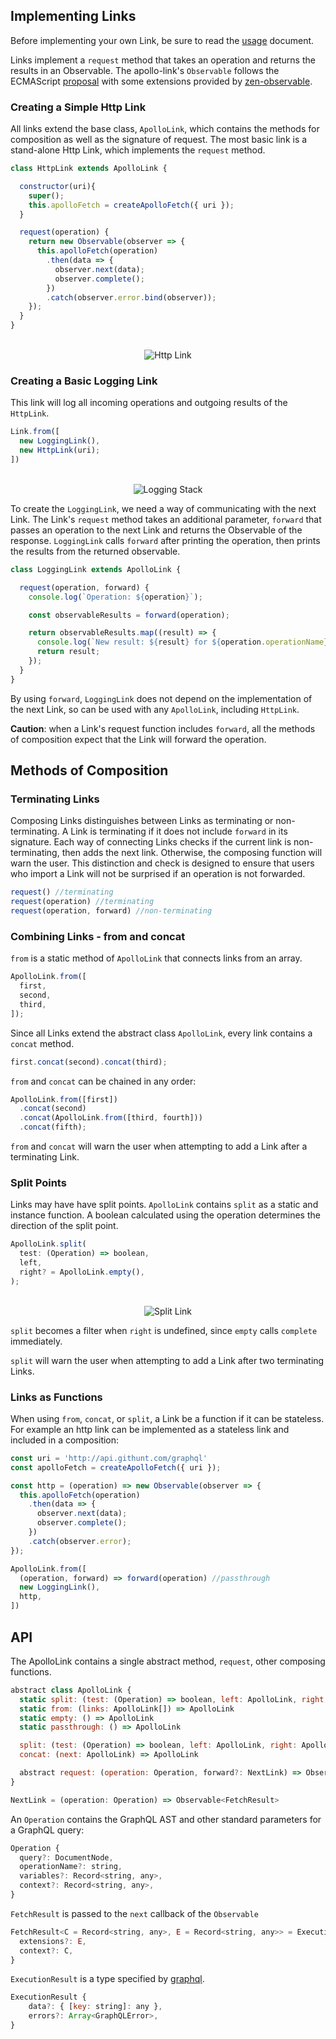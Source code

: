 ## Implementing Links

Before implementing your own Link, be sure to read the [usage](usage.md) document.

Links implement a `request` method that takes an operation and returns the results in an Observable.
The apollo-link's `Observable` follows the ECMAScript [proposal](https://github.com/tc39/proposal-observable#api) with some extensions provided by [zen-observable](https://github.com/zenparsing/zen-observable#api).

### Creating a Simple Http Link

All links extend the base class, `ApolloLink`, which contains the methods for composition as well as the signature of request.
The most basic link is a stand-alone Http Link, which implements the `request` method.

```js
class HttpLink extends ApolloLink {

  constructor(uri){
    super();
    this.apolloFetch = createApolloFetch({ uri });
  }

  request(operation) {
    return new Observable(observer => {
      this.apolloFetch(operation)
        .then(data => {
          observer.next(data);
          observer.complete();
        })
        .catch(observer.error.bind(observer));
    });
  }
}
```

<p align="center">
  <br>
  <img src="../images/http-link.png" alt="Http Link"/>
</p>

### Creating a Basic Logging Link

This link will log all incoming operations and outgoing results of the `HttpLink`.

```js
Link.from([
  new LoggingLink(),
  new HttpLink(uri);
])
```

<p align="center">
  <br>
  <img src="../images/logging-stack.png" alt="Logging Stack"/>
</p>

To create the `LoggingLink`, we need a way of communicating with the next Link.
The Link's `request` method takes an additional parameter, `forward` that passes an operation to the next Link and returns the Observable of the response.
`LoggingLink` calls `forward` after printing the operation, then prints the results from the returned observable.

```js
class LoggingLink extends ApolloLink {

  request(operation, forward) {
    console.log(`Operation: ${operation}`);

    const observableResults = forward(operation);

    return observableResults.map((result) => {
      console.log(`New result: ${result} for ${operation.operationName}`);
      return result;
    });
  }
}
```

By using `forward`, `LoggingLink` does not depend on the implementation of the next Link, so can be used with any `ApolloLink`, including `HttpLink`.

**Caution**: when a Link's request function includes `forward`, all the methods of composition expect that the Link will forward the operation.

## Methods of Composition

### Terminating Links

Composing Links distinguishes between Links as terminating or non-terminating.
A Link is terminating if it does not include `forward` in its signature.
Each way of connecting Links checks if the current link is non-terminating, then adds the next link.
Otherwise, the composing function will warn the user.
This distinction and check is designed to ensure that users who import a Link will not be surprised if an operation is not forwarded.

```js
request() //terminating
request(operation) //terminating
request(operation, forward) //non-terminating
```

### Combining Links - from and concat

`from` is a static method of `ApolloLink` that connects links from an array.

```js
ApolloLink.from([
  first,
  second,
  third,
]);
```

Since all Links extend the abstract class `ApolloLink`, every link contains a `concat` method.

```js
first.concat(second).concat(third);
```

`from` and `concat` can be chained in any order:

```js
ApolloLink.from([first])
  .concat(second)
  .concat(ApolloLink.from([third, fourth]))
  .concat(fifth);
```

`from` and `concat` will warn the user when attempting to add a Link after a terminating Link.

### Split Points

Links may have have split points.
`ApolloLink` contains `split` as a static and instance function.
A boolean calculated using the operation determines the direction of the split point.

```js
ApolloLink.split(
  test: (Operation) => boolean,
  left,
  right? = ApolloLink.empty(),
);
```

<p align="center">
  <br>
  <img src="../images/split-link.png" alt="Split Link"/>
</p>

`split` becomes a filter when `right` is undefined, since `empty` calls `complete` immediately.

`split` will warn the user when attempting to add a Link after two terminating Links.

### Links as Functions

When using `from`, `concat`, or `split`, a Link be a function if it can be stateless.
For example an http link can be implemented as a stateless link and included in a composition:

```js
const uri = 'http://api.githunt.com/graphql'
const apolloFetch = createApolloFetch({ uri });

const http = (operation) => new Observable(observer => {
  this.apolloFetch(operation)
    .then(data => {
      observer.next(data);
      observer.complete();
    })
    .catch(observer.error);
});

ApolloLink.from([
  (operation, forward) => forward(operation) //passthrough
  new LoggingLink(),
  http,
])
```

## API

The ApolloLink contains a single abstract method, `request`, other composing functions.

```js
abstract class ApolloLink {
  static split: (test: (Operation) => boolean, left: ApolloLink, right: ApolloLink) => ApolloLink
  static from: (links: ApolloLink[]) => ApolloLink
  static empty: () => ApolloLink
  static passthrough: () => ApolloLink

  split: (test: (Operation) => boolean, left: ApolloLink, right: ApolloLink) => ApolloLink
  concat: (next: ApolloLink) => ApolloLink

  abstract request: (operation: Operation, forward?: NextLink) => Observable<FetchResult>
}

NextLink = (operation: Operation) => Observable<FetchResult>
```

An `Operation` contains the GraphQL AST and other standard parameters for a GraphQL query:

```js
Operation {
  query?: DocumentNode,
  operationName?: string,
  variables?: Record<string, any>,
  context?: Record<string, any>,
}
```

`FetchResult` is passed to the `next` callback of the `Observable`

```js
FetchResult<C = Record<string, any>, E = Record<string, any>> = ExecutionResult & {
  extensions?: E,
  context?: C,
}
```

`ExecutionResult` is a type specified by [graphql](https://github.com/DefinitelyTyped/DefinitelyTyped/blob/354cec620daccfa0ad167ba046651fb5fef69e8a/types/graphql/execution/execute.d.ts#L33).

```js
ExecutionResult {
    data?: { [key: string]: any },
    errors?: Array<GraphQLError>,
}
```
